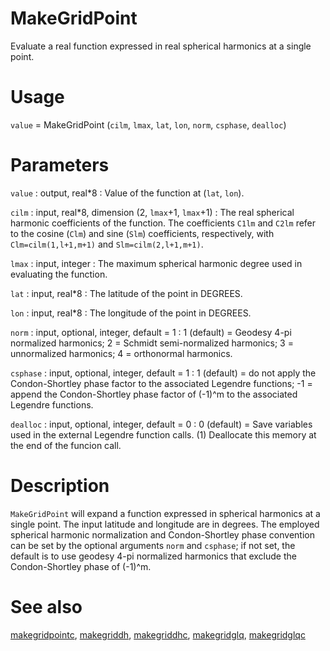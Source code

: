 # MakeGridPoint

Evaluate a real function expressed in real spherical harmonics at a single point.

# Usage

`value` = MakeGridPoint (`cilm`, `lmax`, `lat`, `lon`, `norm`, `csphase`, `dealloc`)

# Parameters

`value` : output, real\*8
:   Value of the function at (`lat`, `lon`).

`cilm` : input, real\*8, dimension (2, `lmax`+1, `lmax`+1)
:   The real spherical harmonic coefficients of the function. The coefficients `C1lm` and `C2lm` refer to the cosine (`Clm`) and sine (`Slm`) coefficients, respectively, with `Clm=cilm(1,l+1,m+1)` and `Slm=cilm(2,l+1,m+1)`.

`lmax` : input, integer
:   The maximum spherical harmonic degree used in evaluating the function.

`lat` : input, real\*8
:   The latitude of the point in DEGREES.

`lon` : input, real\*8
:   The longitude of the point in DEGREES.

`norm` : input, optional, integer, default = 1
:   1 (default) = Geodesy 4-pi normalized harmonics; 2 = Schmidt semi-normalized harmonics; 3 = unnormalized harmonics; 4 = orthonormal harmonics.

`csphase` : input, optional, integer, default = 1
:   1 (default) = do not apply the Condon-Shortley phase factor to the associated Legendre functions; -1 = append the Condon-Shortley phase factor of (-1)^m to the associated Legendre functions.

`dealloc` : input, optional, integer, default = 0
:   0 (default) = Save variables used in the external Legendre function calls. (1) Deallocate this memory at the end of the funcion call.

# Description

`MakeGridPoint` will expand a function expressed in spherical harmonics at a single point. The input latitude and longitude are in degrees. The employed spherical harmonic normalization and Condon-Shortley phase convention can be set by the optional arguments `norm` and `csphase`; if not set, the default is to use geodesy 4-pi normalized harmonics that exclude the Condon-Shortley phase of (-1)^m.

# See also

[makegridpointc](makegridpointc.html), [makegriddh](makegriddh.html), [makegriddhc](makegriddhc.html), [makegridglq](makegridglq.html), [makegridglqc](makegridglqc.html)
